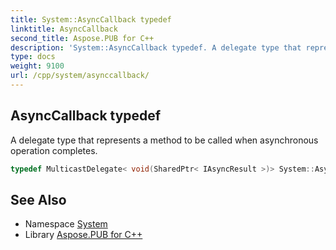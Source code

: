 ```yaml
---
title: System::AsyncCallback typedef
linktitle: AsyncCallback
second_title: Aspose.PUB for C++
description: 'System::AsyncCallback typedef. A delegate type that represents a method to be called when asynchronous operation completes in C++.'
type: docs
weight: 9100
url: /cpp/system/asynccallback/
---
```

## AsyncCallback typedef


A delegate type that represents a method to be called when asynchronous operation completes.

```cpp
typedef MulticastDelegate< void(SharedPtr< IAsyncResult >)> System::AsyncCallback =  System::MulticastDelegate<void(SharedPtr<IAsyncResult>)>
```

## See Also

* Namespace [System](../)
* Library [Aspose.PUB for C++](../../)
